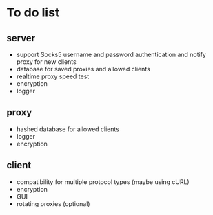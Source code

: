 # To do list

## server
- support Socks5 username and password authentication and notify proxy for new clients
- database for saved proxies and allowed clients
- realtime proxy speed test
- encryption
- logger

## proxy
- hashed database for allowed clients
- logger
- encryption

## client
- compatibility for multiple protocol types (maybe using cURL)
- encryption
- GUI
- rotating proxies (optional)
